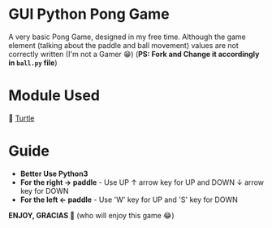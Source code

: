 # GUI Python Pong Game

A very basic Pong Game, designed in my free time. Although the game element (talking about the paddle and ball movement) values are not correctly written (I'm not a Gamer 😁) (**PS: Fork and Change it accordingly in `ball.py` file**)

# Module Used

🐢 [Turtle](https://docs.python.org/3/library/turtle.html) 

# Guide

* **Better Use Python3**
* **For the right → paddle** - Use UP ↑ arrow key for UP and DOWN ↓ arrow key for DOWN
* **For the left ← paddle** - Use 'W' key for UP and 'S' key for DOWN 

__ENJOY, GRACIAS 👋__ (who will enjoy this game 😂)
